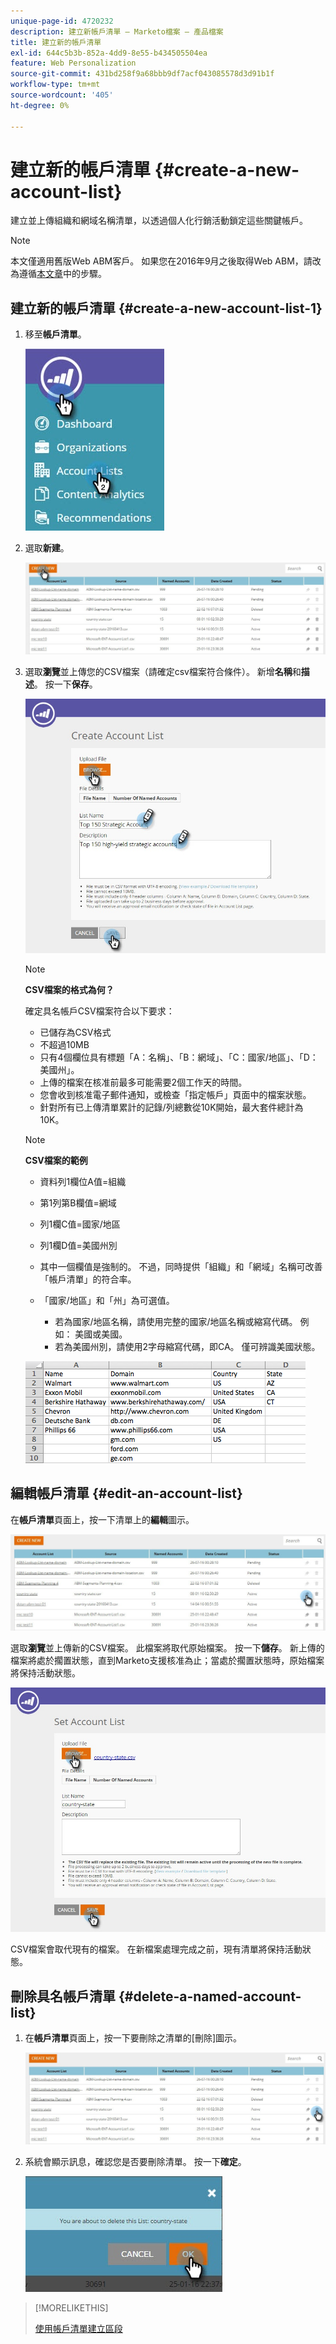 ```yaml
---
unique-page-id: 4720232
description: 建立新帳戶清單 — Marketo檔案 — 產品檔案
title: 建立新的帳戶清單
exl-id: 644c5b3b-852a-4dd9-8e55-b434505504ea
feature: Web Personalization
source-git-commit: 431bd258f9a68bbb9df7acf043085578d3d91b1f
workflow-type: tm+mt
source-wordcount: '405'
ht-degree: 0%

---
```


# 建立新的帳戶清單 {#create-a-new-account-list}

建立並上傳組織和網域名稱清單，以透過個人化行銷活動鎖定這些關鍵帳戶。

>[!NOTE]
>
>本文僅適用舊版Web ABM客戶。 如果您在2016年9月之後取得Web ABM，請改為遵循[本文章](https://docs.marketo.com/display/DOCS/Account+Lists#AccountLists-CreateaNewAccountList)中的步驟。

## 建立新的帳戶清單 {#create-a-new-account-list-1}

1. 移至&#x200B;**帳戶清單**。

   ![](assets/dropdown-account-lists-hand.jpg)

1. 選取&#x200B;**新建**。

   ![](assets/create-new-account-list-hand.jpg)

1. 選取&#x200B;**瀏覽**&#x200B;並上傳您的CSV檔案（請確定csv檔案符合條件）。 新增&#x200B;**名稱**&#x200B;和&#x200B;**描述**。 按一下&#x200B;**保存**。

   ![](assets/create-account-list-hands.jpg)

   >[!NOTE]
   >
   >**CSV檔案的格式為何？**
   >
   >確定具名帳戶CSV檔案符合以下要求：
   >
   >* 已儲存為CSV格式
   >* 不超過10MB
   >* 只有4個欄位具有標題「A：名稱」、「B：網域」、「C：國家/地區」、「D：美國州」。
   >* 上傳的檔案在核准前最多可能需要2個工作天的時間。
   >* 您會收到核准電子郵件通知，或檢查「指定帳戶」頁面中的檔案狀態。
   >* 針對所有已上傳清單累計的記錄/列總數從10K開始，最大套件總計為10K。

   >[!NOTE]
   >
   >**CSV檔案的範例**
   >
   >* 資料列1欄位A值=組織
   >* 第1列第B欄值=網域
   >* 列1欄C值=國家/地區
   >* 列1欄D值=美國州別
   >* 其中一個欄值是強制的。 不過，同時提供「組織」和「網域」名稱可改善「帳戶清單」的符合率。
   >* 「國家/地區」和「州」為可選值。
   >
   >   * 若為國家/地區名稱，請使用完整的國家/地區名稱或縮寫代碼。 例如： 美國或美國。
   >   * 若為美國州別，請使用2字母縮寫代碼，即CA。 僅可辨識美國狀態。
   >
   >![](assets/image2015-2-25-12-3a19-3a10.png)

## 編輯帳戶清單 {#edit-an-account-list}

在&#x200B;**帳戶清單**&#x200B;頁面上，按一下清單上的&#x200B;**編輯**&#x200B;圖示。

![](assets/create-new-account-list-edit.jpg)

選取&#x200B;**瀏覽**&#x200B;並上傳新的CSV檔案。 此檔案將取代原始檔案。 按一下&#x200B;**儲存**。 新上傳的檔案將處於擱置狀態，直到Marketo支援核准為止；當處於擱置狀態時，原始檔案將保持活動狀態。

![](assets/set-account-list-edit-hands.jpg)

CSV檔案會取代現有的檔案。 在新檔案處理完成之前，現有清單將保持活動狀態。

## 刪除具名帳戶清單 {#delete-a-named-account-list}

1. 在&#x200B;**帳戶清單**&#x200B;頁面上，按一下要刪除之清單的[刪除]圖示。

   ![](assets/create-new-account-list-delete.jpg)

1. 系統會顯示訊息，確認您是否要刪除清單。 按一下&#x200B;**確定**。

   ![](assets/delete-notification-hand.jpg)

>[!MORELIKETHIS]
>
>[使用帳戶清單建立區段](/help/marketo/product-docs/web-personalization/account-based-web-marketing/create-a-segment-using-an-account-list.md)
